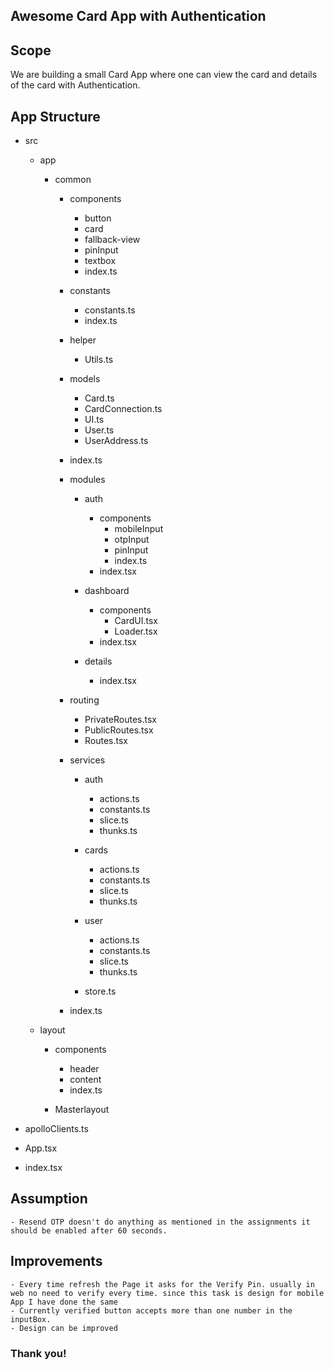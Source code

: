 ## Awesome Card App with Authentication


## Scope

We are building a small Card App where one can view the card and details of the card with Authentication.

## App Structure
 - src
   - app
  
     - common
       - components
         - button
         - card
         - fallback-view
         - pinInput
         - textbox
         - index.ts
  
       - constants
         - constants.ts
         - index.ts
  
       - helper
         - Utils.ts
  
       - models
         - Card.ts
         - CardConnection.ts
         - UI.ts
         - User.ts
         - UserAddress.ts

        - index.ts
  
       - modules

         - auth
           - components
             - mobileInput
             - otpInput
             - pinInput
             - index.ts
           - index.tsx

         - dashboard
           - components
             - CardUI.tsx
             - Loader.tsx
           - index.tsx

         - details
           - index.tsx

       - routing

         - PrivateRoutes.tsx
         - PublicRoutes.tsx
         - Routes.tsx

       - services

         - auth
           - actions.ts
           - constants.ts
           - slice.ts
           - thunks.ts

         - cards
           - actions.ts
           - constants.ts
           - slice.ts
           - thunks.ts

         - user
           - actions.ts
           - constants.ts
           - slice.ts
           - thunks.ts

         - store.ts

       - index.ts

   - layout

     - components
       - header
       - content
       - index.ts

     - Masterlayout

 - apolloClients.ts

 - App.tsx

 - index.tsx


## Assumption
    - Resend OTP doesn't do anything as mentioned in the assignments it should be enabled after 60 seconds.

## Improvements
    - Every time refresh the Page it asks for the Verify Pin. usually in web no need to verify every time. since this task is design for mobile App I have done the same
    - Currently verified button accepts more than one number in the inputBox. 
    - Design can be improved


### Thank you!